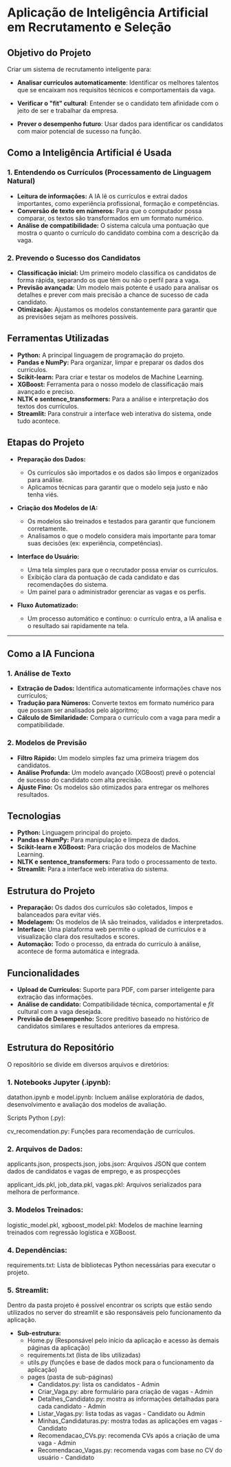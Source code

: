 
# Aplicação de Inteligência Artificial em Recrutamento e Seleção

## Objetivo do Projeto  
Criar um sistema de recrutamento inteligente para:

- **Analisar currículos automaticamente**: Identificar os melhores talentos que se encaixam nos requisitos técnicos e comportamentais da vaga.

- **Verificar o "fit" cultural**: Entender se o candidato tem afinidade com o jeito de ser e trabalhar da empresa.

- **Prever o desempenho futuro**: Usar dados para identificar os candidatos com maior potencial de sucesso na função.

## Como a Inteligência Artificial é Usada

### 1. Entendendo os Currículos (Processamento de Linguagem Natural)
-   **Leitura de informações:** A IA lê os currículos e extrai dados importantes, como experiência profissional, formação e competências.
-   **Conversão de texto em números:** Para que o computador possa comparar, os textos são transformados em um formato numérico.
-   **Análise de compatibilidade:** O sistema calcula uma pontuação que mostra o quanto o currículo do candidato combina com a descrição da vaga.

### 2. Prevendo o Sucesso dos Candidatos
-   **Classificação inicial:** Um primeiro modelo classifica os candidatos de forma rápida, separando os que têm ou não o perfil para a vaga.
-   **Previsão avançada:** Um modelo mais potente é usado para analisar os detalhes e prever com mais precisão a chance de sucesso de cada candidato.
-   **Otimização:** Ajustamos os modelos constantemente para garantir que as previsões sejam as melhores possíveis.

## Ferramentas Utilizadas

-   **Python:** A principal linguagem de programação do projeto.
-   **Pandas e NumPy:** Para organizar, limpar e preparar os dados dos currículos.
-   **Scikit-learn:** Para criar e testar os modelos de Machine Learning.
-   **XGBoost:** Ferramenta para o nosso modelo de classificação mais avançado e preciso.
-   **NLTK e sentence_transformers:** Para a análise e interpretação dos textos dos currículos.
-   **Streamlit:** Para construir a interface web interativa do sistema, onde tudo acontece.

## Etapas do Projeto

-   **Preparação dos Dados:**
    -   Os currículos são importados e os dados são limpos e organizados para análise.
    -   Aplicamos técnicas para garantir que o modelo seja justo e não tenha viés.

-   **Criação dos Modelos de IA:**
    -   Os modelos são treinados e testados para garantir que funcionem corretamente.
    -   Analisamos o que o modelo considera mais importante para tomar suas decisões (ex: experiência, competências).

-   **Interface do Usuário:**
    -   Uma tela simples para que o recrutador possa enviar os currículos.
    -   Exibição clara da pontuação de cada candidato e das recomendações do sistema.
    -   Um painel para o administrador gerenciar as vagas e os perfis.

-   **Fluxo Automatizado:**
    -   Um processo automático e contínuo: o currículo entra, a IA analisa e o resultado sai rapidamente na tela.

---

## Como a IA Funciona

### 1. Análise de Texto
-   **Extração de Dados:** Identifica automaticamente informações chave nos currículos;
-   **Tradução para Números:** Converte textos em formato numérico para que possam ser analisados pelo algoritmo;
-   **Cálculo de Similaridade:** Compara o currículo com a vaga para medir a compatibilidade.

### 2. Modelos de Previsão
-   **Filtro Rápido:** Um modelo simples faz uma primeira triagem dos candidatos.
-   **Análise Profunda:** Um modelo avançado (XGBoost) prevê o potencial de sucesso do candidato com alta precisão.
-   **Ajuste Fino:** Os modelos são otimizados para entregar os melhores resultados.

## Tecnologias
-   **Python:** Linguagem principal do projeto.
-   **Pandas e NumPy:** Para manipulação e limpeza de dados.
-   **Scikit-learn e XGBoost:** Para criação dos modelos de Machine Learning.
-   **NLTK e sentence_transformers:** Para todo o processamento de texto.
-   **Streamlit:** Para a interface web interativa do sistema.

## Estrutura do Projeto
-   **Preparação:** Os dados dos currículos são coletados, limpos e balanceados para evitar viés.
-   **Modelagem:** Os modelos de IA são treinados, validados e interpretados.
-   **Interface:** Uma plataforma web permite o upload de currículos e a visualização clara dos resultados e scores.
-   **Automação:** Todo o processo, da entrada do currículo à análise, acontece de forma automática e integrada.

## Funcionalidades
- **Upload de Currículos:** Suporte para PDF, com parser inteligente para extração das informações.  
- **Análise de candidato:** Compatibilidade técnica, comportamental e _fit_ cultural com a vaga desejada.  
- **Previsão de Desempenho:** Score preditivo baseado no histórico de candidatos similares e resultados anteriores da empresa.

## Estrutura do Repositório
O repositório se divide em diversos arquivos e diretórios:

### 1. Notebooks Jupyter (.ipynb):

datathon.ipynb e model.ipynb: Incluem análise exploratória de dados, desenvolvimento e avaliação dos modelos de avaliação.

Scripts Python (.py):

cv_recomendation.py: Funções para recomendação de currículos.

### 2. Arquivos de Dados:

applicants.json, prospects.json, jobs.json: Arquivos JSON que contem dados de candidatos e vagas de emprego, e as prospecções

applicant_ids.pkl, job_data.pkl, vagas.pkl: Arquivos serializados para melhora de performance.

### 3. Modelos Treinados:

logistic_model.pkl, xgboost_model.pkl: Modelos de machine learning treinados com regressão logística e XGBoost.

### 4. Dependências:

requirements.txt: Lista de bibliotecas Python necessárias para executar o projeto.

### 5. Streamlit:

Dentro da pasta projeto é possível encontrar os scripts que estão sendo utilizados no server do streamlit e são responsáveis pelo funcionamento da aplicação.

- **Sub-estrutura:** 
  - Home.py (Responsável pelo início da aplicação e acesso às demais páginas da aplicação)
  - requirements.txt (lista de libs utilizadas)
  - utils.py (funções e base de dados mock para o funcionamento da aplicação)
  - pages (pasta de sub-páginas)
    - Candidatos.py: lista os candidatos - Admin
    - Criar_Vaga.py: abre formulário para criação de vagas - Admin
    - Detalhes_Candidato.py: mostra as informações detalhadas para cada candidato - Admin
    - Listar_Vagas.py: lista todas as vagas - Candidato ou Admin
    - Minhas_Candidaturas.py: mostra todas as aplicações em vagas - Candidato
    - Recomendacao_CVs.py: recomenda CVs após a criação de uma vaga - Admin
    - Recomendacao_Vagas.py: recomenda vagas com base no CV do usuário - Candidato
